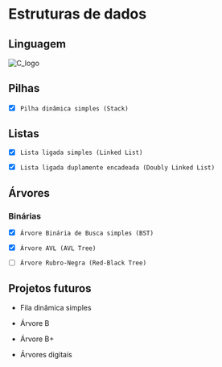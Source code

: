 # Estruturas de dados

## Linguagem

![C_logo](https://img.icons8.com/color/48/000000/c-programming.png)

## Pilhas

- [x] `Pilha dinâmica simples (Stack)`

## Listas

- [x] `Lista ligada simples (Linked List)`

- [x] `Lista ligada duplamente encadeada (Doubly Linked List)`

## Árvores

### Binárias

- [x] `Árvore Binária de Busca simples (BST)`
 
- [x] `Árvore AVL (AVL Tree)`

- [ ] `Árvore Rubro-Negra (Red-Black Tree)`

## Projetos futuros

*   Fila dinâmica simples
 
*   Árvore B

*   Árvore B+

*   Árvores digitais
